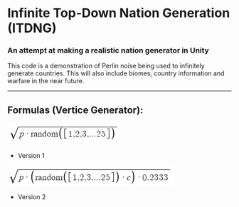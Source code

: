 # Infinite Top-Down Nation Generation (ITDNG)
### An attempt at making a realistic nation generator in Unity

This code is a demonstration of Perlin noise being used to infinitely generate countries. This will also include biomes, country information and warfare in the near future.
____
## Formulas (Vertice Generator):
![](https://github.com/jaqko/td-nationgen/blob/main/Screenshot%202022-11-23%20152652.jpg "Formula V1")
- Version 1

![](https://github.com/jaqko/td-nationgen/blob/main/Screenshot%202022-11-23%20155111.jpg "Formula V2")
- Version 2
